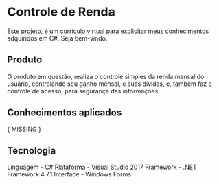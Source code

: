 # Controle de Renda 

Este projeto, é um currículo virtual para explicitar meus conhecimentos adquiridos em C#. Seja bem-vindo.

## Produto

O produto em questão, realiza o controle simples da renda mensal do usuário, controlando seu ganho mensal,
e suas dívidas, e, também faz o controle de acesso, para segurança das informações.

## Conhecimentos aplicados

{ MISSING }

## Tecnologia

Linguagem  - C# 
Plataforma - Visual Studio 2017 
Framework  - .NET Framework 4.7.1
Interface  - Windows Forms





